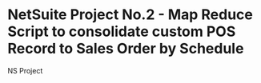 # NetSuite Project No.2 - Map Reduce Script to consolidate custom POS Record to Sales Order by Schedule
NS Project
